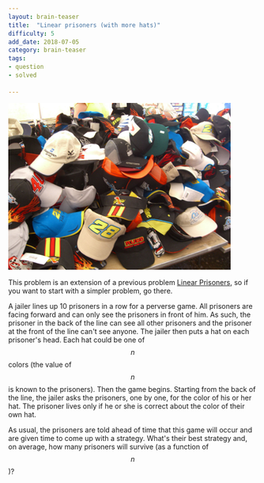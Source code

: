 ```yaml
---
layout: brain-teaser
title:  "Linear prisoners (with more hats)"
difficulty: 5
add_date: 2018-07-05
category: brain-teaser
tags:
- question
- solved

---
```


<img src="pileohats.jpg" style="width:450px;"/>

This problem is an extension of a previous problem [Linear Prisoners](../linear-prisoners/question.html), so if you want to start with a simpler problem, go there.

A jailer lines up 10 prisoners in a row for a perverse game.  All prisoners are facing forward and can only see the prisoners in front of him.  As such, the prisoner in the back of the line can see all other prisoners and the prisoner at the front of the line can't see anyone.  The jailer then puts a hat on each prisoner's head.  Each hat could be one of $$n$$ colors (the value of $$n$$ is known to the prisoners).  Then the game begins.  Starting from the back of the line, the jailer asks the prisoners, one by one, for the color of his or her hat.  The prisoner lives only if he or she is correct about the color of their own hat.

As usual, the prisoners are told ahead of time that this game will occur and are given time to come up with a strategy.  What's their best strategy and, on average, how many prisoners will survive (as a function of $$n$$)?


